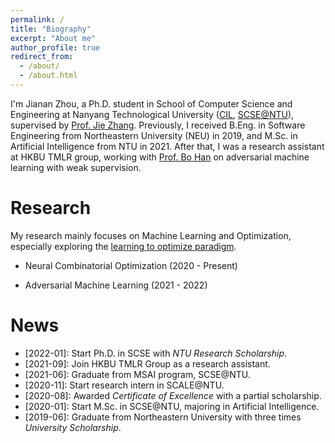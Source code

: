 ```yaml
---
permalink: /
title: "Biography"
excerpt: "About me"
author_profile: true
redirect_from: 
  - /about/
  - /about.html
---
```


I'm Jianan Zhou, a Ph.D. student in School of Computer Science and Engineering at Nanyang Technological University ([CIL](https://www.ntu.edu.sg/cil), [SCSE@NTU](https://www.ntu.edu.sg/scse)), supervised by [Prof. Jie Zhang](https://personal.ntu.edu.sg/zhangj/). Previously, I received B.Eng. in Software Engineering from Northeastern University (NEU) in 2019, and M.Sc. in Artificial Intelligence from NTU in 2021. After that, I was a research assistant at HKBU TMLR group, working with [Prof. Bo Han](https://bhanml.github.io/) on adversarial machine learning with weak supervision.

Research
======

My research mainly focuses on Machine Learning and Optimization, especially exploring the [learning to optimize paradigm](https://arxiv.org/pdf/1811.06128.pdf).

* Neural Combinatorial Optimization (2020 - Present)

- Adversarial Machine Learning (2021 - 2022)

News
======

- \[2022-01]: Start Ph.D. in SCSE with *NTU Research Scholarship*.
- \[2021-09]: Join HKBU TMLR Group as a research assistant.
- \[2021-06]: Graduate from MSAI program, SCSE@NTU.
- \[2020-11]: Start research intern in SCALE@NTU.
- \[2020-08]: Awarded *Certificate of Excellence* with a partial scholarship.
- \[2020-01]: Start M.Sc. in SCSE@NTU, majoring in Artificial Intelligence.
- \[2019-06]: Graduate from Northeastern University with three times *University Scholarship*.

<script type='text/javascript' id='clustrmaps' src='//cdn.clustrmaps.com/map_v2.js?cl=0e1633&w=a&t=tt&d=FoksnRn7TGvAb2s0FiP9G1EDQcPfF_pvdm4EdiVzTZA&co=0b4975&cmo=3acc3a&cmn=ff5353&ct=cdd4d9'></script>

